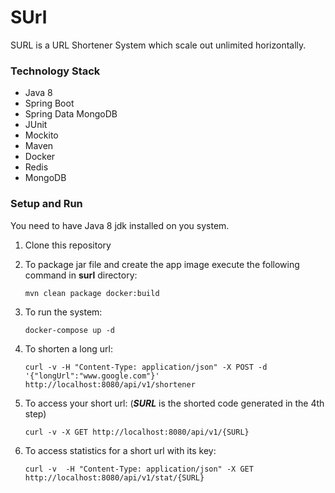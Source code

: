 # SUrl
SURL is a URL Shortener System which scale out unlimited horizontally.

### Technology Stack

* Java 8
* Spring Boot
* Spring Data MongoDB
* JUnit
* Mockito
* Maven
* Docker
* Redis
* MongoDB

### Setup and Run

You need to have Java 8 jdk installed on you system.

1. Clone this repository
2. To package jar file and create the app image execute the following command in **surl** directory:
    ```
    mvn clean package docker:build
    ```
3. To run the system:

    ```
    docker-compose up -d 
    ```

4. To shorten a long url:

    ```
    curl -v -H "Content-Type: application/json" -X POST -d '{"longUrl":"www.google.com"}' http://localhost:8080/api/v1/shortener
    ``` 
5. To access your short url: (***SURL*** is the shorted code generated in the 4th step)
    ```
    curl -v -X GET http://localhost:8080/api/v1/{SURL}
    ```
6. To access statistics for a short url with its key:

    ```
    curl -v  -H "Content-Type: application/json" -X GET http://localhost:8080/api/v1/stat/{SURL}
    ```
